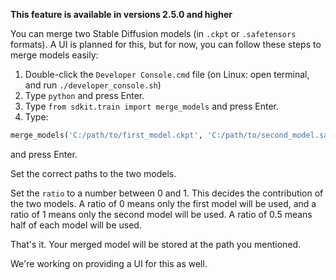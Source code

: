 **This feature is available in versions 2.5.0 and higher**

You can merge two Stable Diffusion models (in `.ckpt` or `.safetensors` formats). A UI is planned for this, but for now, you can follow these steps to merge models easily:

1. Double-click the `Developer Console.cmd` file (on Linux: open terminal, and run `./developer_console.sh`)
2. Type `python` and press Enter.
3. Type `from sdkit.train import merge_models` and press Enter.
4. Type:
```python
merge_models('C:/path/to/first_model.ckpt', 'C:/path/to/second_model.safetensors', ratio=0.3, out_path='C:/path/to/merged_model.safetensors', use_fp16=True)
```
and press Enter.

Set the correct paths to the two models.

Set the `ratio` to a number between 0 and 1. This decides the contribution of the two models. A ratio of 0 means only the first model will be used, and a ratio of 1 means only the second model will be used. A ratio of 0.5 means half of each model will be used.

That's it. Your merged model will be stored at the path you mentioned.

We're working on providing a UI for this as well.